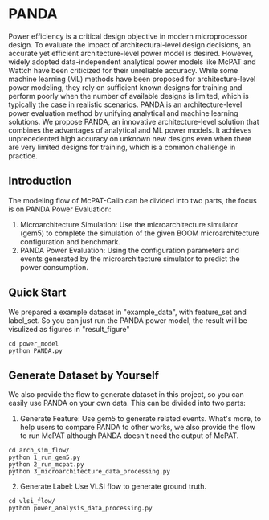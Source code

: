 # PANDA

Power efficiency is a critical design objective in modern microprocessor design. To evaluate the impact of architectural-level design decisions, an accurate yet efficient architecture-level power model is desired. However, widely adopted data-independent analytical power models like McPAT and Wattch have been criticized for their unreliable accuracy. While some machine learning (ML) methods have been proposed for architecture-level power modeling, they rely on sufficient known designs for training and perform poorly when the number of available designs is limited, which is typically the case in realistic scenarios. PANDA is an architecture-level power evaluation method by unifying analytical and machine learning solutions. We propose PANDA, an innovative architecture-level solution that combines the advantages of analytical and ML power models. It achieves unprecedented high accuracy on unknown new designs even when there are very limited designs for training, which is a common challenge in practice.


## Introduction
The modeling flow of McPAT-Calib can be divided into two parts, the focus is on PANDA Power Evaluation:
1) Microarchitecture Simulation: Use the microarchitecture simulator (gem5) to complete the simulation of the given BOOM microarchitecture configuration and benchmark.
2) PANDA Power Evaluation: Using the configuration parameters and events generated by the microarchitecture simulator to predict the power consumption.

## Quick Start
We prepared a example dataset in "example_data", with feature_set and label_set. So you can just run the PANDA power model, the result will be visulized as figures in "result_figure"
```
cd power_model
python PANDA.py
```

## Generate Dataset by Yourself
We also provide the flow to generate dataset in this project, so you can easily use PANDA on your own data. This can be divided into two parts:
1) Generate Feature: Use gem5 to generate related events. What's more, to help users to compare PANDA to other works, we also provide the flow to run McPAT although PANDA doesn't need the output of McPAT.
```
cd arch_sim_flow/
python 1_run_gem5.py
python 2_run_mcpat.py
python 3_microarchitecture_data_processing.py
```
2) Generate Label: Use VLSI flow to generate ground truth.
```
cd vlsi_flow/
python power_analysis_data_processing.py
```
